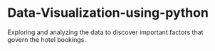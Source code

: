 # Data-Visualization-using-python
Exploring and analyzing the data to discover important factors that govern the hotel bookings.
